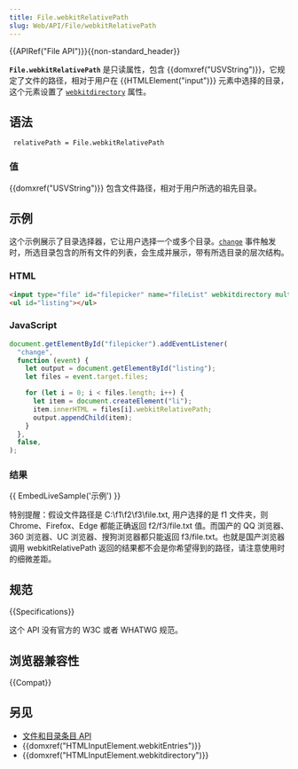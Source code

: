 ```yaml
---
title: File.webkitRelativePath
slug: Web/API/File/webkitRelativePath
---
```


{{APIRef("File API")}}{{non-standard_header}}

**`File.webkitRelativePath`** 是只读属性，包含 {{domxref("USVString")}}，它规定了文件的路径，相对于用户在 {{HTMLElement("input")}} 元素中选择的目录，这个元素设置了 [`webkitdirectory`](/zh-CN/docs/Web/HTML/Element/input#webkitdirectory) 属性。

## 语法

```plain
 relativePath = File.webkitRelativePath
```

### 值

{{domxref("USVString")}} 包含文件路径，相对于用户所选的祖先目录。

## 示例

这个示例展示了目录选择器，它让用户选择一个或多个目录。[`change`](/zh-CN/docs/Web/API/HTMLElement/change_event) 事件触发时，所选目录包含的所有文件的列表，会生成并展示，带有所选目录的层次结构。

### HTML

```html
<input type="file" id="filepicker" name="fileList" webkitdirectory multiple />
<ul id="listing"></ul>
```

### JavaScript

```js
document.getElementById("filepicker").addEventListener(
  "change",
  function (event) {
    let output = document.getElementById("listing");
    let files = event.target.files;

    for (let i = 0; i < files.length; i++) {
      let item = document.createElement("li");
      item.innerHTML = files[i].webkitRelativePath;
      output.appendChild(item);
    }
  },
  false,
);
```

### 结果

{{ EmbedLiveSample('示例') }}

特别提醒：假设文件路径是 C:\f1\f2\f3\file.txt, 用户选择的是 f1 文件夹，则 Chrome、Firefox、Edge 都能正确返回 f2/f3/file.txt 值。而国产的 QQ 浏览器、360 浏览器、UC 浏览器、搜狗浏览器都只能返回 f3/file.txt。也就是国产浏览器调用 webkitRelativePath 返回的结果都不会是你希望得到的路径，请注意使用时的细微差距。

## 规范

{{Specifications}}

这个 API 没有官方的 W3C 或者 WHATWG 规范。

## 浏览器兼容性

{{Compat}}

## 另见

- [文件和目录条目 API](/zh-CN/docs/Web/API/File_and_Directory_Entries_API)
- {{domxref("HTMLInputElement.webkitEntries")}}
- {{domxref("HTMLInputElement.webkitdirectory")}}
